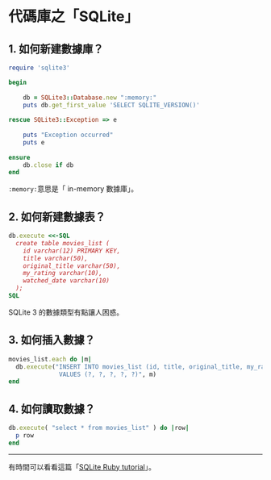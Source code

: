 <link rel="stylesheet" href="/css/markdown.css">

# 代碼庫之「SQLite」


## 1. 如何新建數據庫？

~~~ruby
require 'sqlite3'

begin
    
    db = SQLite3::Database.new ":memory:"
    puts db.get_first_value 'SELECT SQLITE_VERSION()'
    
rescue SQLite3::Exception => e 
    
    puts "Exception occurred"
    puts e
    
ensure
    db.close if db
end
~~~

`:memory:`意思是「 in-memory 數據庫」。


## 2. 如何新建數據表？

~~~ruby
db.execute <<-SQL
  create table movies_list (
    id varchar(12) PRIMARY KEY,
    title varchar(50),
    original_title varchar(50),
    my_rating varchar(10),
    watched_date varchar(10)
  );
SQL
~~~

SQLite 3 的數據類型有點讓人困惑。


## 3. 如何插入數據？

~~~ruby
movies_list.each do |m|
  db.execute("INSERT INTO movies_list (id, title, original_title, my_rating, watched_date)
              VALUES (?, ?, ?, ?, ?)", m)
end
~~~


## 4. 如何讀取數據？

~~~ruby
db.execute( "select * from movies_list" ) do |row|
  p row
end
~~~


----

有時間可以看看這篇「[SQLite Ruby tutorial](http://zetcode.com/db/sqliteruby/)」。